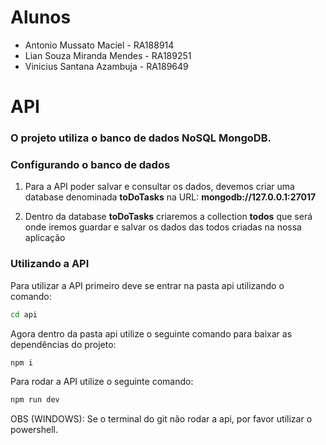 # Alunos 
* Antonio Mussato Maciel - RA188914
* Lian Souza Miranda Mendes - RA189251
* Vinicius Santana Azambuja - RA189649 

# API

### O projeto utiliza o banco de dados NoSQL **MongoDB**.

### Configurando o banco de dados

1. Para a API poder salvar e consultar os dados, devemos criar uma database denominada **toDoTasks** na URL: **mongodb://127.0.0.1:27017**

2. Dentro da database **toDoTasks** criaremos a collection **todos** que será onde iremos guardar e salvar os dados das todos criadas na nossa aplicação


### Utilizando a API


Para utilizar a API primeiro deve se entrar na pasta api utilizando o comando: 
```bash
cd api
```
Agora dentro da pasta api utilize o seguinte comando para baixar as dependências do projeto:
```bash
npm i
```

Para rodar a API utilize o seguinte comando: 
```bash
npm run dev
```
OBS (WINDOWS): Se o terminal do git não rodar a api, por favor utilizar o powershell.
